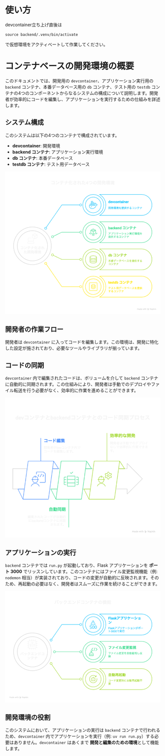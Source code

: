 # 使い方  
devcontainer立ち上げ直後は  
```
source backend/.venv/bin/activate
```  
で仮想環境をアクティベートして作業してください。  


# コンテナベースの開発環境の概要

このドキュメントでは、開発用の `devcontainer`、アプリケーション実行用の `backend` コンテナ、本番データベース用の `db` コンテナ、テスト用の `testdb` コンテナの4つのコンポーネントからなるシステムの構成について説明します。開発者が効率的にコードを編集し、アプリケーションを実行するための仕組みを詳述します。

## システム構成

このシステムは以下の4つのコンテナで構成されています。

- **devcontainer**: 開発環境  
- **backend コンテナ**: アプリケーション実行環境  
- **db コンテナ**: 本番データベース  
- **testdb コンテナ**: テスト用データベース  

<img src="image/4container.png" alt="システム構成図" width="600" />


## 開発者の作業フロー

開発者は `devcontainer` に入ってコードを編集します。この環境は、開発に特化した設定が施されており、必要なツールやライブラリが揃っています。


## コードの同期

`devcontainer` 内で編集されたコードは、ボリュームを介して `backend` コンテナに自動的に同期されます。この仕組みにより、開発者は手動でのデプロイやファイル転送を行う必要がなく、効率的に作業を進めることができます。

<img src="image/relation.png" alt="システム構成図" width="600" />

## アプリケーションの実行

`backend` コンテナでは `run.py` が起動しており、Flask アプリケーションを **ポート 3000** でリッスンしています。このコンテナにはファイル変更監視機能（例: `nodemon` 相当）が実装されており、コードの変更が自動的に反映されます。そのため、再起動の必要はなく、開発者はスムーズに作業を続けることができます。

<img src="image/backendcontainer.png" alt="システム構成図" width="600" />

## 開発環境の役割

このシステムにおいて、アプリケーションの実行は `backend` コンテナで行われるため、`devcontainer` 内でアプリケーションを実行（例: `uv run run.py`）する必要はありません。`devcontainer` はあくまで **開発と編集のための環境**として機能します。
